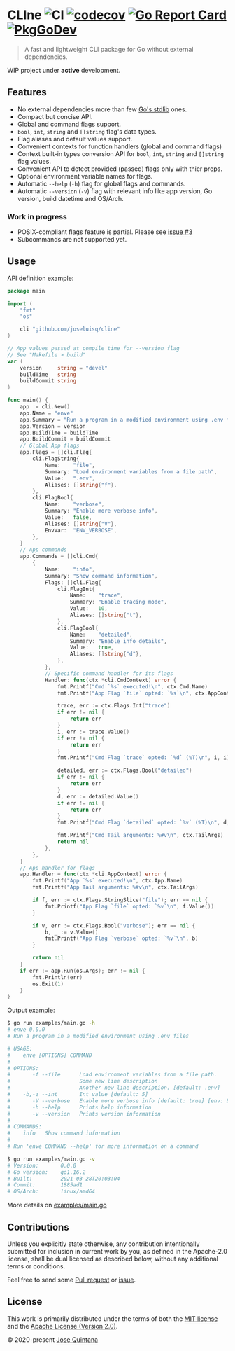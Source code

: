 # CLIne ![CI](https://github.com/joseluisq/cline/workflows/CI/badge.svg) [![codecov](https://codecov.io/gh/joseluisq/cline/branch/master/graph/badge.svg)](https://codecov.io/gh/joseluisq/cline) [![Go Report Card](https://goreportcard.com/badge/github.com/joseluisq/cline)](https://goreportcard.com/report/github.com/joseluisq/cline) [![PkgGoDev](https://pkg.go.dev/badge/github.com/joseluisq/cline)](https://pkg.go.dev/github.com/joseluisq/cline)

> A fast and lightweight CLI package for Go without external dependencies.

WIP project under **active** development.

## Features

- No external dependencies more than few [Go's stdlib](https://golang.org/pkg/#stdlib) ones.
- Compact but concise API.
- Global and command flags support.
- `bool`, `int`, `string` and `[]string` flag's data types.
- Flag aliases and default values support.
- Convenient contexts for function handlers (global and command flags)
- Context built-in types conversion API for `bool`, `int`, `string` and `[]string` flag values.
- Convenient API to detect provided (passed) flags only with thier props.
- Optional environment variable names for flags.
- Automatic `--help` (`-h`) flag for global flags and commands.
- Automatic `--version` (`-v`) flag with relevant info like app version, Go version, build datetime and OS/Arch.

### Work in progress

- POSIX-compliant flags feature is partial. Please see [issue #3](https://github.com/joseluisq/cline/issues/3)
- Subcommands are not supported yet.

## Usage

API definition example:

```go
package main

import (
	"fmt"
	"os"

	cli "github.com/joseluisq/cline"
)

// App values passed at compile time for --version flag
// See "Makefile > build"
var (
	version     string = "devel"
	buildTime   string
	buildCommit string
)

func main() {
	app := cli.New()
	app.Name = "enve"
	app.Summary = "Run a program in a modified environment using .env files"
	app.Version = version
	app.BuildTime = buildTime
	app.BuildCommit = buildCommit
	// Global App flags
	app.Flags = []cli.Flag{
		cli.FlagString{
			Name:    "file",
			Summary: "Load environment variables from a file path",
			Value:   ".env",
			Aliases: []string{"f"},
		},
		cli.FlagBool{
			Name:    "verbose",
			Summary: "Enable more verbose info",
			Value:   false,
			Aliases: []string{"V"},
			EnvVar:  "ENV_VERBOSE",
		},
	}
	// App commands
	app.Commands = []cli.Cmd{
		{
			Name:    "info",
			Summary: "Show command information",
			Flags: []cli.Flag{
				cli.FlagInt{
					Name:    "trace",
					Summary: "Enable tracing mode",
					Value:   10,
					Aliases: []string{"t"},
				},
				cli.FlagBool{
					Name:    "detailed",
					Summary: "Enable info details",
					Value:   true,
					Aliases: []string{"d"},
				},
			},
			// Specific command handler for its flags
			Handler: func(ctx *cli.CmdContext) error {
				fmt.Printf("Cmd `%s` executed!\n", ctx.Cmd.Name)
				fmt.Printf("App Flag `file` opted: `%s`\n", ctx.AppContext.Flags.Any("file"))

				trace, err := ctx.Flags.Int("trace")
				if err != nil {
					return err
				}
				i, err := trace.Value()
				if err != nil {
					return err
				}
				fmt.Printf("Cmd Flag `trace` opted: `%d` (%T)\n", i, i)

				detailed, err := ctx.Flags.Bool("detailed")
				if err != nil {
					return err
				}
				d, err := detailed.Value()
				if err != nil {
					return err
				}
				fmt.Printf("Cmd Flag `detailed` opted: `%v` (%T)\n", d, d)

				fmt.Printf("Cmd Tail arguments: %#v\n", ctx.TailArgs)
				return nil
			},
		},
	}
	// App handler for flags
	app.Handler = func(ctx *cli.AppContext) error {
		fmt.Printf("App `%s` executed!\n", ctx.App.Name)
		fmt.Printf("App Tail arguments: %#v\n", ctx.TailArgs)

		if f, err := ctx.Flags.StringSlice("file"); err == nil {
			fmt.Printf("App Flag `file` opted: `%v`\n", f.Value())
		}

		if v, err := ctx.Flags.Bool("verbose"); err == nil {
			b, _ := v.Value()
			fmt.Printf("App Flag `verbose` opted: `%v`\n", b)
		}

		return nil
	}
	if err := app.Run(os.Args); err != nil {
		fmt.Println(err)
		os.Exit(1)
	}
}
```

Output example:

```sh
$ go run examples/main.go -h
# enve 0.0.0
# Run a program in a modified environment using .env files

# USAGE:
#    enve [OPTIONS] COMMAND
#
# OPTIONS:
#       -f --file      Load environment variables from a file path.
#                      Some new line description
#                      Another new line description. [default: .env]
#    -b,-z --int       Int value [default: 5]
#       -V --verbose   Enable more verbose info [default: true] [env: ENV_VERBOSE]
#       -h --help      Prints help information
#       -v --version   Prints version information
#
# COMMANDS:
#    info   Show command information
#
# Run 'enve COMMAND --help' for more information on a command

$ go run examples/main.go -v
# Version:       0.0.0
# Go version:    go1.16.2
# Built:         2021-03-28T20:03:04
# Commit:        1885ad1
# OS/Arch:       linux/amd64
```

More details on [examples/main.go](./examples/main.go)

## Contributions

Unless you explicitly state otherwise, any contribution intentionally submitted for inclusion in current work by you, as defined in the Apache-2.0 license, shall be dual licensed as described below, without any additional terms or conditions.

Feel free to send some [Pull request](https://github.com/joseluisq/cline/pulls) or [issue](https://github.com/joseluisq/cline/issues).

## License

This work is primarily distributed under the terms of both the [MIT license](LICENSE-MIT) and the [Apache License (Version 2.0)](LICENSE-APACHE).

© 2020-present [Jose Quintana](https://git.io/joseluisq)
